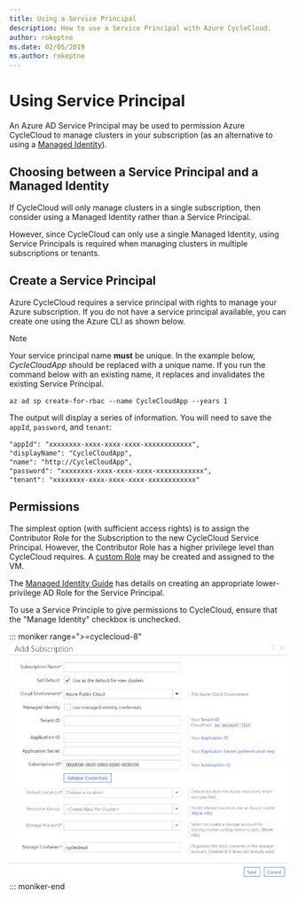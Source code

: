 ```yaml
---
title: Using a Service Principal
description: How to use a Service Principal with Azure CycleCloud.
author: rokeptne
ms.date: 02/05/2019
ms.author: rokeptne
---
```


# Using Service Principal

An Azure AD Service Principal may be used to permission Azure CycleCloud to manage clusters in your subscription (as an alternative to using a [Managed Identity](managed-identities.md)).  

## Choosing between a Service Principal and a Managed Identity

If CycleCloud will only manage clusters in a single subscription, then consider using a Managed Identity rather than a Service Principal.

However, since CycleCloud can only use a single Managed Identity, using Service Principals is required when managing clusters in multiple subscriptions or tenants.

## Create a Service Principal

Azure CycleCloud requires a service principal with rights to manage your Azure subscription. If you do not have a service principal available, you can create one using the Azure CLI as shown below.

> [!NOTE]
> Your service principal name **must** be unique.  In the example below, *CycleCloudApp* should be replaced with a unique name.
> If you run the command below with an existing name, it replaces and invalidates the existing Service Principal.

```azurecli-interactive
az ad sp create-for-rbac --name CycleCloudApp --years 1
```

The output will display a series of information. You will need to save the `appId`, `password`, and `tenant`:

``` output
"appId": "xxxxxxxx-xxxx-xxxx-xxxx-xxxxxxxxxxxx",
"displayName": "CycleCloudApp",
"name": "http://CycleCloudApp",
"password": "xxxxxxxx-xxxx-xxxx-xxxx-xxxxxxxxxxxx",
"tenant": "xxxxxxxx-xxxx-xxxx-xxxx-xxxxxxxxxxxx"
```

## Permissions

The simplest option (with sufficient access rights) is to assign the Contributor Role for the Subscription to the new CycleCloud Service Principal.
However, the Contributor Role has a higher privilege level than CycleCloud requires.  A [custom Role](/azure/role-based-access-control/custom-roles) may be created and assigned to the VM.

The [Managed Identity Guide](managed-identities.md) has details on creating an appropriate lower-privilege AD Role for the Service Principal.

To use a Service Principle to give permissions to CycleCloud, ensure that the "Manage Identity" checkbox is unchecked.

::: moniker range=">=cyclecloud-8"
![Add Subscription Managed Identities](../images/version-8/add-subscription-service-principle.png)
::: moniker-end
